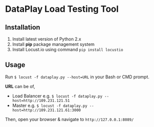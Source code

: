 DataPlay Load Testing Tool
===

Installation
---
 1. Install latest version of Python 2.x
 2. Install **pip** package management system
 3. Install Locust.io using command `pip install locustio`


Usage
---
Run `$ locust -f dataplay.py --host=URL` in your Bash or CMD prompt.
 
 **URL** can be of,

 - Load Balancer e.g. `$ locust -f dataplay.py --host=http://109.231.121.51`
 - Master e.g. `$ locust -f dataplay.py --host=http://109.231.121.61:3000`

Then, open your browser & navigate to `http://127.0.0.1:8089/`